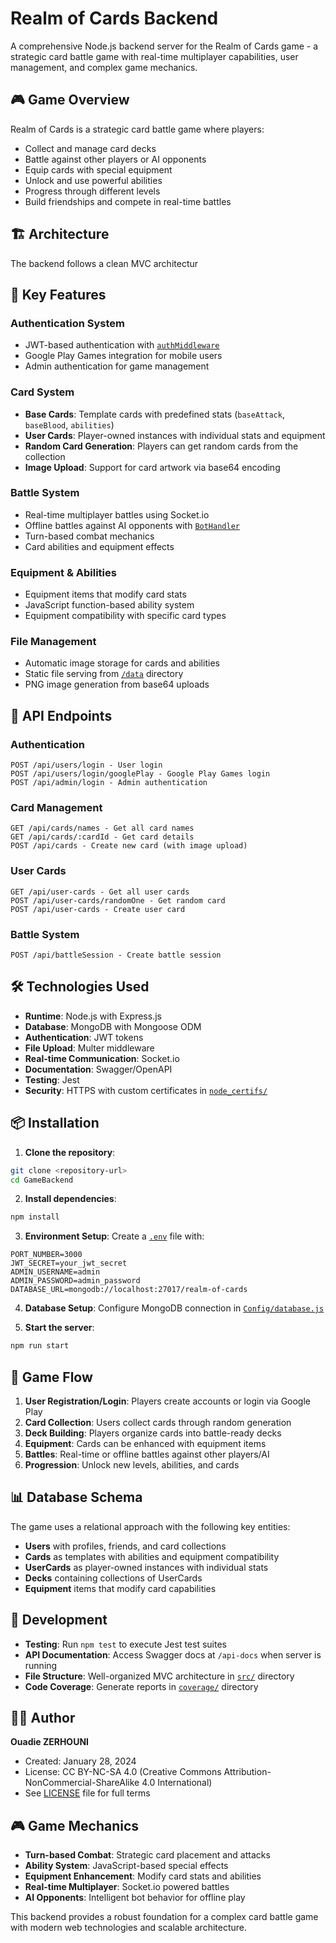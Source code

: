 # Realm of Cards Backend

A comprehensive Node.js backend server for the Realm of Cards game - a strategic card battle game with real-time multiplayer capabilities, user management, and complex game mechanics.

## 🎮 Game Overview

Realm of Cards is a strategic card battle game where players:
- Collect and manage card decks
- Battle against other players or AI opponents
- Equip cards with special equipment
- Unlock and use powerful abilities
- Progress through different levels
- Build friendships and compete in real-time battles

## 🏗️ Architecture
The backend follows a clean MVC architectur

## 🚀 Key Features

### **Authentication System**
- JWT-based authentication with [`authMiddleware`](src/middlewares/authMiddleware.js)
- Google Play Games integration for mobile users
- Admin authentication for game management

### **Card System**
- **Base Cards**: Template cards with predefined stats (`baseAttack`, `baseBlood`, `abilities`)
- **User Cards**: Player-owned instances with individual stats and equipment
- **Random Card Generation**: Players can get random cards from the collection
- **Image Upload**: Support for card artwork via base64 encoding

### **Battle System**
- Real-time multiplayer battles using Socket.io
- Offline battles against AI opponents with [`BotHandler`](src/classes/battle/BotHandler.js)
- Turn-based combat mechanics
- Card abilities and equipment effects

### **Equipment & Abilities**
- Equipment items that modify card stats
- JavaScript function-based ability system
- Equipment compatibility with specific card types

### **File Management**
- Automatic image storage for cards and abilities
- Static file serving from [`/data`](src/data/) directory
- PNG image generation from base64 uploads

## 📡 API Endpoints

### **Authentication**
```
POST /api/users/login - User login
POST /api/users/login/googlePlay - Google Play Games login
POST /api/admin/login - Admin authentication
```

### **Card Management**
```
GET /api/cards/names - Get all card names
GET /api/cards/:cardId - Get card details
POST /api/cards - Create new card (with image upload)
```

### **User Cards**
```
GET /api/user-cards - Get all user cards
POST /api/user-cards/randomOne - Get random card
POST /api/user-cards - Create user card
```

### **Battle System**
```
POST /api/battleSession - Create battle session
```

## 🛠️ Technologies Used

- **Runtime**: Node.js with Express.js
- **Database**: MongoDB with Mongoose ODM
- **Authentication**: JWT tokens
- **File Upload**: Multer middleware
- **Real-time Communication**: Socket.io
- **Documentation**: Swagger/OpenAPI
- **Testing**: Jest
- **Security**: HTTPS with custom certificates in [`node_certifs/`](node_certifs/)

## 📦 Installation

1. **Clone the repository**:
```bash
git clone <repository-url>
cd GameBackend
```

2. **Install dependencies**:
```bash
npm install
```

3. **Environment Setup**:
Create a [`.env`](.env) file with:
```env
PORT_NUMBER=3000
JWT_SECRET=your_jwt_secret
ADMIN_USERNAME=admin
ADMIN_PASSWORD=admin_password
DATABASE_URL=mongodb://localhost:27017/realm-of-cards
```

4. **Database Setup**:
Configure MongoDB connection in [`Config/database.js`](Config/database.js)

5. **Start the server**:
```bash
npm run start
```

## 🎯 Game Flow

1. **User Registration/Login**: Players create accounts or login via Google Play
2. **Card Collection**: Users collect cards through random generation
3. **Deck Building**: Players organize cards into battle-ready decks
4. **Equipment**: Cards can be enhanced with equipment items
5. **Battles**: Real-time or offline battles against other players/AI
6. **Progression**: Unlock new levels, abilities, and cards

## 📊 Database Schema

The game uses a relational approach with the following key entities:
- **Users** with profiles, friends, and card collections
- **Cards** as templates with abilities and equipment compatibility
- **UserCards** as player-owned instances with individual stats
- **Decks** containing collections of UserCards
- **Equipment** items that modify card capabilities

## 🔧 Development

- **Testing**: Run `npm test` to execute Jest test suites
- **API Documentation**: Access Swagger docs at `/api-docs` when server is running
- **File Structure**: Well-organized MVC architecture in [`src/`](src/) directory
- **Code Coverage**: Generate reports in [`coverage/`](coverage/) directory

## 👨‍💻 Author

**Ouadie ZERHOUNI**
- Created: January 28, 2024
- License: CC BY-NC-SA 4.0 (Creative Commons Attribution-NonCommercial-ShareAlike 4.0 International)
- See [LICENSE](LICENSE) file for full terms

## 🎮 Game Mechanics

- **Turn-based Combat**: Strategic card placement and attacks
- **Ability System**: JavaScript-based special effects
- **Equipment Enhancement**: Modify card stats and abilities
- **Real-time Multiplayer**: Socket.io powered battles
- **AI Opponents**: Intelligent bot behavior for offline play

This backend provides a robust foundation for a complex card battle game with modern web technologies and scalable architecture.